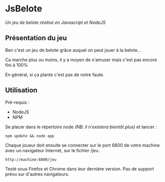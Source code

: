 JsBelote
=========
*Un jeu de belote réalisé en Javascript et NodeJS*

Présentation du jeu
-------------------

Ben c'est un jeu de belote grâce auquel on peut jouer à la belote...

Ca marche plus ou moins, il y a moyen de s'amuser mais c'est pas encore fini à 100%

En général, si ça plante c'est pas de notre faute.

Utilisation
-----------

Pré-requis :
- NodeJS
- NPM

Se placer dans le répertoire node *(NB: il n'existera bientôt plus)* et lancer :

`
npm update && node app
`

Chaque joueur doit ensuite se connecter sur le port 6800 de votre machine avec un navigateur Internet, sur le fichier /jeu.

`
http://machine:6800/jeu
`

Testé sous Firefox et Chrome dans leur dernière version. Pas de support prévu sur d'autres navigateurs.
